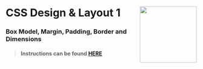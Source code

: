 # CSS Design &amp; Layout 1 <img align="right" src="https://github.com/Learning-Fuze/prototypes_C7.17/blob/assets/assets/images/logos/LF_LOGO.png?raw=true" width="150">
### Box Model, Margin, Padding, Border and Dimensions

>#### Instructions can be found <a href="http://learning-fuze.github.io/prototypes_C7.17/#/CSS-Design-Layout-1" target="_blank">HERE</a>
